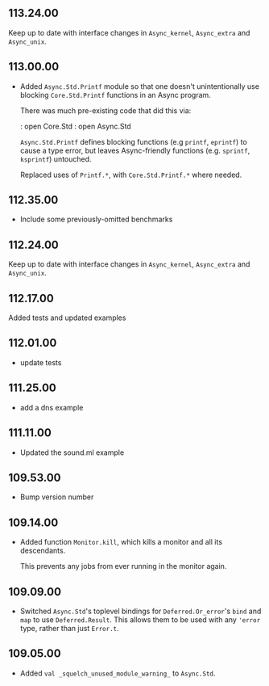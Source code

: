 ## 113.24.00

Keep up to date with interface changes in `Async_kernel`, `Async_extra` and
`Async_unix`.

## 113.00.00

- Added `Async.Std.Printf` module so that one doesn't unintentionally use
  blocking `Core.Std.Printf` functions in an Async program.

    There was much pre-existing code that did this via:

    : open Core.Std
    : open Async.Std

    `Async.Std.Printf` defines blocking functions (e.g `printf`,
    `eprintf`) to cause a type error, but leaves Async-friendly functions
    (e.g. `sprintf`, `ksprintf`) untouched.

    Replaced uses of `Printf.*`, with `Core.Std.Printf.*` where needed.

## 112.35.00

- Include some previously-omitted benchmarks

## 112.24.00

Keep up to date with interface changes in `Async_kernel`, `Async_extra` and
`Async_unix`.

## 112.17.00

Added tests and updated examples

## 112.01.00

- update tests

## 111.25.00

- add a dns example

## 111.11.00

- Updated the sound.ml example

## 109.53.00

- Bump version number

## 109.14.00

- Added function `Monitor.kill`, which kills a monitor and all its
  descendants.

    This prevents any jobs from ever running in the monitor again.

## 109.09.00

- Switched `Async.Std`'s toplevel bindings for `Deferred.Or_error`'s `bind` and `map` to use
  `Deferred.Result`.
  This allows them to be used with any `'error` type, rather than just `Error.t`.

## 109.05.00

- Added `val _squelch_unused_module_warning_` to `Async.Std`.

